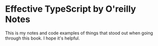 # Effective TypeScript by O'reilly Notes

This is my notes and code examples of things that stood out when going through this book. I hope it's helpful. 